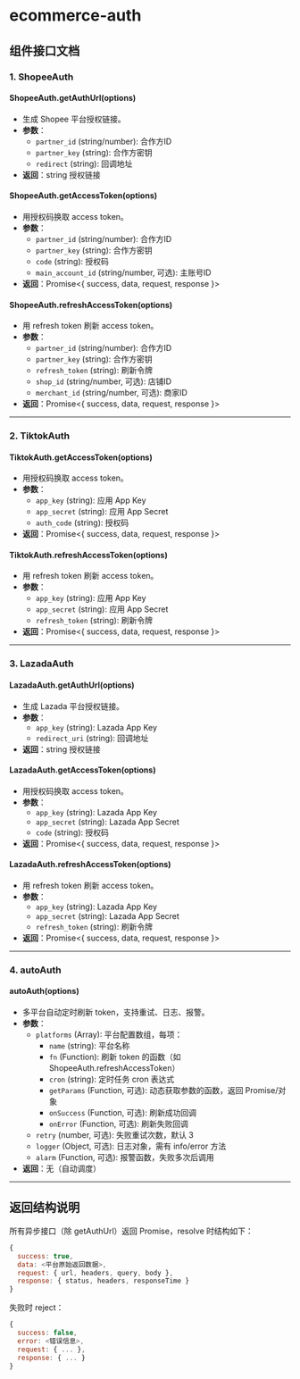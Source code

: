 # ecommerce-auth

## 组件接口文档

### 1. ShopeeAuth

#### ShopeeAuth.getAuthUrl(options)
- 生成 Shopee 平台授权链接。
- **参数**：
  - `partner_id` (string/number): 合作方ID
  - `partner_key` (string): 合作方密钥
  - `redirect` (string): 回调地址
- **返回**：string 授权链接

#### ShopeeAuth.getAccessToken(options)
- 用授权码换取 access token。
- **参数**：
  - `partner_id` (string/number): 合作方ID
  - `partner_key` (string): 合作方密钥
  - `code` (string): 授权码
  - `main_account_id` (string/number, 可选): 主账号ID
- **返回**：Promise<{ success, data, request, response }>

#### ShopeeAuth.refreshAccessToken(options)
- 用 refresh token 刷新 access token。
- **参数**：
  - `partner_id` (string/number): 合作方ID
  - `partner_key` (string): 合作方密钥
  - `refresh_token` (string): 刷新令牌
  - `shop_id` (string/number, 可选): 店铺ID
  - `merchant_id` (string/number, 可选): 商家ID
- **返回**：Promise<{ success, data, request, response }>

---

### 2. TiktokAuth

#### TiktokAuth.getAccessToken(options)
- 用授权码换取 access token。
- **参数**：
  - `app_key` (string): 应用 App Key
  - `app_secret` (string): 应用 App Secret
  - `auth_code` (string): 授权码
- **返回**：Promise<{ success, data, request, response }>

#### TiktokAuth.refreshAccessToken(options)
- 用 refresh token 刷新 access token。
- **参数**：
  - `app_key` (string): 应用 App Key
  - `app_secret` (string): 应用 App Secret
  - `refresh_token` (string): 刷新令牌
- **返回**：Promise<{ success, data, request, response }>

---

### 3. LazadaAuth

#### LazadaAuth.getAuthUrl(options)
- 生成 Lazada 平台授权链接。
- **参数**：
  - `app_key` (string): Lazada App Key
  - `redirect_uri` (string): 回调地址
- **返回**：string 授权链接

#### LazadaAuth.getAccessToken(options)
- 用授权码换取 access token。
- **参数**：
  - `app_key` (string): Lazada App Key
  - `app_secret` (string): Lazada App Secret
  - `code` (string): 授权码
- **返回**：Promise<{ success, data, request, response }>

#### LazadaAuth.refreshAccessToken(options)
- 用 refresh token 刷新 access token。
- **参数**：
  - `app_key` (string): Lazada App Key
  - `app_secret` (string): Lazada App Secret
  - `refresh_token` (string): 刷新令牌
- **返回**：Promise<{ success, data, request, response }>

---

### 4. autoAuth

#### autoAuth(options)
- 多平台自动定时刷新 token，支持重试、日志、报警。
- **参数**：
  - `platforms` (Array): 平台配置数组，每项：
    - `name` (string): 平台名称
    - `fn` (Function): 刷新 token 的函数（如 ShopeeAuth.refreshAccessToken）
    - `cron` (string): 定时任务 cron 表达式
    - `getParams` (Function, 可选): 动态获取参数的函数，返回 Promise/对象
    - `onSuccess` (Function, 可选): 刷新成功回调
    - `onError` (Function, 可选): 刷新失败回调
  - `retry` (number, 可选): 失败重试次数，默认 3
  - `logger` (Object, 可选): 日志对象，需有 info/error 方法
  - `alarm` (Function, 可选): 报警函数，失败多次后调用
- **返回**：无（自动调度）

---

## 返回结构说明

所有异步接口（除 getAuthUrl）返回 Promise，resolve 时结构如下：

```js
{
  success: true,
  data: <平台原始返回数据>,
  request: { url, headers, query, body },
  response: { status, headers, responseTime }
}
```

失败时 reject：

```js
{
  success: false,
  error: <错误信息>,
  request: { ... },
  response: { ... }
}
```
